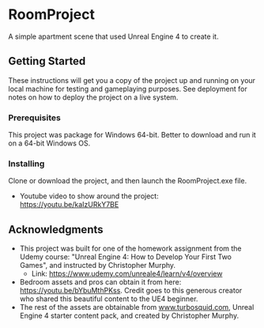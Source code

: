 # RoomProject
A simple apartment scene that used Unreal Engine 4 to create it. 

## Getting Started 
These instructions will get you a copy of the project up and running on your local machine for testing and gameplaying purposes. See deployment for notes on how to deploy the project on a live system.

### Prerequisites
This project was package for Windows 64-bit. Better to download and run it on a 64-bit Windows OS.

### Installing 
Clone or download the project, and then launch the RoomProject.exe file.
* Youtube video to show around the project: https://youtu.be/kaIzURkY7BE

## Acknowledgments 
* This project was built for one of the homework assignment from the Udemy course: "Unreal Engine 4: How to Develop Your First Two Games", and instructed by Christopher Murphy.
  * Link: https://www.udemy.com/unreale4/learn/v4/overview
* Bedroom assets and pros can obtain it from here: https://youtu.be/bYbuMthPKss. Credit goes to this generous creator who shared this beautiful content to the UE4 beginner. 
* The rest of the assets are obtainable from www.turbosquid.com, Unreal Engine 4 starter content pack, and created by Christopher Murphy.
